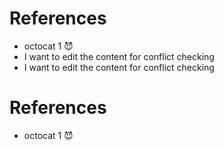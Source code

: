 # References

* octocat 1 😈
* I want to edit the content for conflict checking
* I want to edit the content for conflict checking
# References

* octocat 1 😈